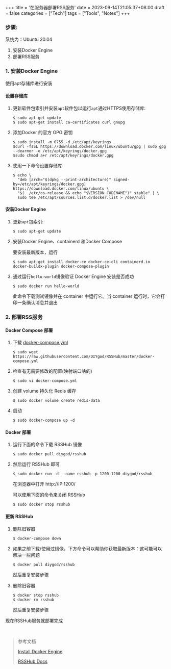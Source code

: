 +++
title = '在服务器部署RSS服务'
date = 2023-09-14T21:05:37+08:00
draft = false
categories = ["Tech"]
tags = ["Tools", "Notes"]
+++


### 步骤:

系统为：Ubuntu 20.04

1.  安装Docker Engine
2.  部署RSS服务

<!--more-->

### 1. 安装Docker Engine

使用apt存储库进行安装

#### 设置存储库

1.  更新软件包索引并安装`apt`软件包以运行`apt`通过HTTPS使用存储库:

    ```shell
    $ sudo apt-get update
    $ sudo apt-get install ca-certificates curl gnupg
    ```

2.  添加Docker 的官方 GPG 密钥

    ```shell
    $ sudo install -m 0755 -d /etc/apt/keyrings
    $curl -fsSL https://download.docker.com/linux/ubuntu/gpg | sudo gpg --dearmor -o /etc/apt/keyrings/docker.gpg
    $sudo chmod a+r /etc/apt/keyrings/docker.gpg
    ```

3.  使用一下命令设置存储库

    ```shell
    $ echo \
      "deb [arch="$(dpkg --print-architecture)" signed-by=/etc/apt/keyrings/docker.gpg] https://download.docker.com/linux/ubuntu \
      "$(. /etc/os-release && echo "$VERSION_CODENAME")" stable" | \
      sudo tee /etc/apt/sources.list.d/docker.list > /dev/null
    ```



#### 安装Docker Engine

1.  更新`apt`包索引:

    ```shell
    $ sudo apt-get update
    ```

2.  安装Docker Engine、containerd 和Docker Compose

    要安装最新版本，运行

    ```shell
    $ sudo apt-get install docker-ce docker-ce-cli containerd.io docker-buildx-plugin docker-compose-plugin
    ```

3.  通过运行`hello-world`镜像验证 Docker Engine 安装是否成功

    ```shell
    $ sudo docker run hello-world
    ```

    此命令下载测试镜像并在 container 中运行它。当 container 运行时，它会打印一条确认消息并退出



### 2. 部署RSS服务

#### Docker Compose 部署

1.  下载 [docker-compose.yml](https://github.com/DIYgod/RSSHub/blob/master/docker-compose.yml)

    ```shell
    $ sudo wget https://raw.githubusercontent.com/DIYgod/RSSHub/master/docker-compose.yml
    ```

2.  检查有无需要修改的配置(映射端口啥的)
    ```shell
    $ sudo vi docker-compose.yml
    ```

3.  创建 volume 持久化 Redis 缓存

    ```shell
    $ sudo docker volume create redis-data
    ```

4.  启动

    ```shell
    $ sudo docker-compose up -d 
    ```



#### Docker 部署

1.  运行下面的命令下载 RSSHub 镜像

    ```shell
    $ sudo docker pull diygod/rsshub
    ```

2.  然后运行 RSSHub 即可

    ```shell
    $ sudo docker run -d --name rsshub -p 1200:1200 diygod/rsshub
    ```

    在浏览器中打开 http://IP:1200/ 

    可以使用下面的命令来关闭 RSSHub

    ```shell
    $ sudo docker stop rsshub
    ```



#### 更新 RSSHub

1.  删除旧容器

    ```shell
    $ docker-compose down
    ```

2.  如果之前下载/使用过镜像，下方命令可以帮助你获取最新版本：这可能可以解决一些问题

    ```shell
    $ docker pull diygod/rsshub
    ```

    然后重复安装步骤

3.  删除旧容器

    ```shell
    $ docker stop rsshub
    $ docker rm rsshub
    ```

    然后重复安装步骤



现在RSSHub服务就部署完成

<br>



>  参考文档
>
>  [Install Docker Engine](https://docs.docker.com/engine/install/ubuntu/)
>
>  [RSSHub Docs](https://docs.rsshub.app/)